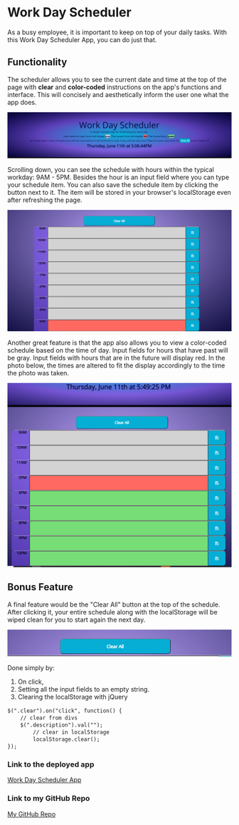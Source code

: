 # Work Day Scheduler

As a busy employee, it is important to keep on top of your daily tasks. With this Work Day Scheduler App, you can do just that. 


## Functionality
The scheduler allows you to see the current date and time at the top of the page with **clear** and **color-coded** instructions on the app's functions and interface. This will concisely and aesthetically inform the user one what the app does.

![Scheduler-Date Photo](/assets/schedule-top.PNG)

Scrolling down, you can see the schedule with hours within the typical workday: 9AM - 5PM. Besides the hour is an input field where you can type your schedule item. You can also save the schedule item by clicking the button next to it.  The item will be stored in your browser's localStorage even after refreshing the page.

![Scheduler Photo](/assets/scheduler.PNG)



Another great feature is that the app also allows you to view a color-coded schedule based on the time of day. Input fields for hours that have past will be gray. Input fields with hours that are in the future will display red. In the photo below, the times are altered to fit the display accordingly to the time the photo was taken.

![Scheduler Photo](/assets/time-colors.PNG)



## Bonus Feature
A final feature would be the "Clear All" button at the top of the schedule. After clicking it, your entire schedule along with the localStorage will be wiped clean for you to start again the next day. 

![Scheduler Photo](/assets/clear.PNG)

Done simply by:

1. On click,
2. Setting all the input fields to an empty string.
3. Clearing the localStorage with jQuery

``` JS
$(".clear").on("click", function() {
    // clear from divs
    $(".description").val("");
        // clear in localStorage
        localStorage.clear();
});
```

### Link to the deployed app
[Work Day Scheduler App](https://kairora.github.io/Work-Day-Scheduler-Hw5/)

### Link to my GitHub Repo
[My GitHub Repo](https://github.com/kairora/Work-Day-Scheduler-Hw5)

